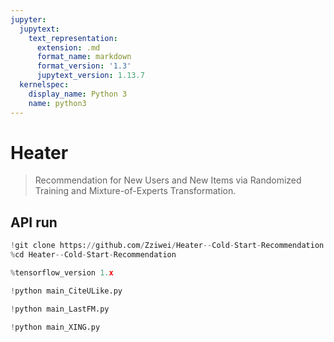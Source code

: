 ```yaml
---
jupyter:
  jupytext:
    text_representation:
      extension: .md
      format_name: markdown
      format_version: '1.3'
      jupytext_version: 1.13.7
  kernelspec:
    display_name: Python 3
    name: python3
---
```


<!-- #region id="YfQ_kuP3Vh0a" -->
# Heater

> Recommendation for New Users and New Items via Randomized Training and Mixture-of-Experts Transformation.
<!-- #endregion -->

<!-- #region id="q7vWdlIXd4DS" -->
## API run
<!-- #endregion -->

```python colab={"base_uri": "https://localhost:8080/"} id="JQ1OSkzQVkv6" executionInfo={"status": "ok", "timestamp": 1635432029672, "user_tz": -330, "elapsed": 12953, "user": {"displayName": "Sparsh Agarwal", "photoUrl": "https://lh3.googleusercontent.com/a/default-user=s64", "userId": "13037694610922482904"}} outputId="e7fea472-66cd-4ef2-94c1-d1921de7e4c5"
!git clone https://github.com/Zziwei/Heater--Cold-Start-Recommendation.git
%cd Heater--Cold-Start-Recommendation
```

```python colab={"base_uri": "https://localhost:8080/"} id="2ujtgjmDd6hw" executionInfo={"status": "ok", "timestamp": 1635432029673, "user_tz": -330, "elapsed": 9, "user": {"displayName": "Sparsh Agarwal", "photoUrl": "https://lh3.googleusercontent.com/a/default-user=s64", "userId": "13037694610922482904"}} outputId="aec56663-06ad-4533-fbc8-08900f94733e"
%tensorflow_version 1.x
```

```python colab={"base_uri": "https://localhost:8080/"} id="72a8ZeqDT12w" executionInfo={"status": "ok", "timestamp": 1635433073237, "user_tz": -330, "elapsed": 1043569, "user": {"displayName": "Sparsh Agarwal", "photoUrl": "https://lh3.googleusercontent.com/a/default-user=s64", "userId": "13037694610922482904"}} outputId="7eb8a9cd-4967-4697-84ce-454a55168349"
!python main_CiteULike.py
```

```python colab={"base_uri": "https://localhost:8080/"} id="nf2IQk0YUAOt" executionInfo={"status": "ok", "timestamp": 1635434113539, "user_tz": -330, "elapsed": 1038764, "user": {"displayName": "Sparsh Agarwal", "photoUrl": "https://lh3.googleusercontent.com/a/default-user=s64", "userId": "13037694610922482904"}} outputId="75f4c091-92d7-4fc4-848b-fbe73b89104e"
!python main_LastFM.py
```

```python colab={"base_uri": "https://localhost:8080/"} id="lyz-WB6RWTLC" executionInfo={"status": "ok", "timestamp": 1635434647602, "user_tz": -330, "elapsed": 534074, "user": {"displayName": "Sparsh Agarwal", "photoUrl": "https://lh3.googleusercontent.com/a/default-user=s64", "userId": "13037694610922482904"}} outputId="9655bf7a-2646-418b-f06c-7af2929a23ce"
!python main_XING.py
```
